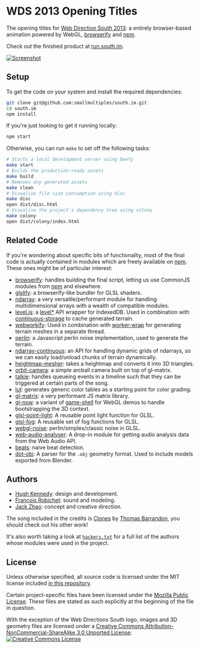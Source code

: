 # WDS 2013 Opening Titles #

The opening titles for
[Web Direction South 2013](http://webdirections.org/wds13/):
a entirely browser-based animation powered by WebGL,
[browserify](http://browserify.org/) and
[npm](http://npmjs.org/).

Check out the finished product at [run.south.im](http://run.south.im/).

[![Screenshot](http://i.imgur.com/NrXbOIv.jpg)](http://run.south.im/)

## Setup ##

To get the code on your system and install the required dependencies:

``` bash
git clone git@github.com:smallmultiples/south.im.git
cd south.im
npm install
```

If you're just looking to get it running locally:

``` bash
npm start
```

Otherwise, you can run `make` to set off the following tasks:

``` bash
# Starts a local development server using beefy
make start
# Builds the production-ready assets
make build
# Removes any generated assets
make clean
# Visualise file size consumption using disc
make disc
open dist/disc.html
# Visualise the project's dependency tree using colony
make colony
open dist/colony/index.html
```

## Related Code ##

If you're wondering about specific bits of functionality, most of the final
code is actually contained in modules which are freely available on
[npm](http://npmjs.org/). These ones might be of particular interest:

* [browserify](http://browserify.org): handles building the final script, letting us use CommonJS modules from [npm](http://npmjs.org) and elsewhere.
* [glslify](http://github.com/chrisdickinson/glslify): a browserify-like bundler for GLSL shaders.
* [ndarray](http://github.com/mikolalysenko/ndarray): a very versatile/performant module for handling multidimensional arrays with a wealth of compatible modules.
* [level.js](http://github.com/maxogden/level.js): a [level*](http://github.com/level) API wrapper for IndexedDB. Used in combination with [continuous-storage](http://github.com/hughsk/continuous-storage) to cache generated terrain.
* [webworkify](http://github.com/substack/webworkify): Used in combination with [worker-wrap](http://github.com/hughsk/worker-wrap) for generating terrain meshes in a separate thread.
* [perlin](https://github.com/maxogden/js.perlin): a Javascript perlin noise implementation, used to generate the terrain.
* [ndarray-continuous](http://github.com/hughsk/ndarray-continuous): an API for handling dynamic grids of ndarrays, so we can easily load/unload chunks of terrain dynamically.
* [heightmap-mesher](http://github.com/hughsk/heightmap-mesher): takes a heightmap and converts it into 3D triangles.
* [orbit-camera](http://github.com/mikolalysenko/orbit-camera): a simple arcball camera built on top of gl-matrix.
* [talkie](http://github.com/hughsk/talkie): handles queueing events in a timeline such that they can be triggered at certain parts of the song.
* [lut](http://github.com/hughsk/lut): generates generic color tables as a starting point for color grading.
* [gl-matrix](http://glmatrix.net): a very performant JS matrix library.
* [gl-now](http://github.com/mikolalysenko/gl-now): a variant of [game-shell](http://github.com/game-shell) for WebGL demos to handle bootstrapping the 3D context.
* [glsl-point-light](http://github.com/hughsk/glsl-point-light): A reusable point light function for GLSL.
* [glsl-fog](http://github.com/hughsk/glsl-fog): A reusable set of fog functions for GLSL.
* [webgl-noise](https://github.com/ashima/webgl-noise): perlin/simplex/classic noise in GLSL.
* [web-audio-analyser](http://github.com/hughsk/web-audio-analyser): A drop-in module for getting audio analysis data from the Web Audio API.
* [beats](http://github.com/hughsk/beats): naive beat detection.
* [dot-obj](http://github.com/hughsk/dot-obj): A parser for the `.obj` geometry format. Used to include models exported from Blender.

## Authors ##

* [Hugh Kennedy](http://github.com/hughsk): design and development.
* [François Robichet](http://github.com/Calvein): sound and modeling.
* [Jack Zhao](http://github.com/jiak): concept and creative direction.

The song included in the credits is
[Clones](https://soundcloud.com/thomasbarrandon/clones) by
[Thomas Barrandon](http://125bis.bandcamp.com/), you should check out his
other work!

It's also worth taking a look at
[`hackers.txt`](https://github.com/smallmultiples/south.im/blob/master/hackers.txt)
for a full list of the authors whose modules were used in the project.

## License ##

Unless otherwise specified, all source code is licensed under the MIT license
included [in this repository](http://github.com/smallmultiples/south.im/blob/master/MIT-LICENSE.md).

Certain project-specific files have been licensed under the
[Mozilla Public License](http://www.mozilla.org/MPL/2.0/index.txt). These files are stated as such explicitly at the beginning of the file in question.

With the exception of the Web Directions South logo, images and 3D geometry
files are licensed under a
[Creative Commons Attribution-NonCommercial-ShareAlike 3.0 Unported License](http://creativecommons.org/licenses/by-nc-sa/3.0/deed.en_US): [![Creative Commons License](http://i.creativecommons.org/l/by-nc-sa/3.0/80x15.png)](http://creativecommons.org/licenses/by-nc-sa/3.0/deed.en_US)
